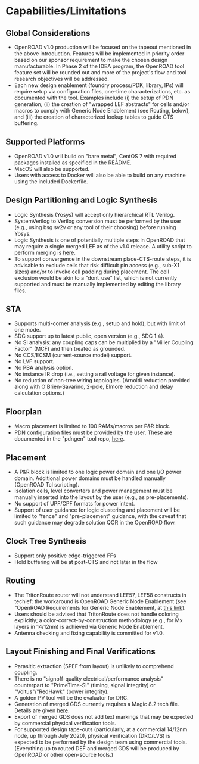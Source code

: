 # Capabilities/Limitations

## Global Considerations

- OpenROAD v1.0 production will be focused on the tapeout mentioned in
    the above introduction. Features will be implemented in priority
    order based on our sponsor requirement to make the chosen design
    manufacturable. In Phase 2 of the IDEA program, the OpenROAD tool
    feature set will be rounded out and more of the project's flow and
    tool research objectives will be addressed.
- Each new design enablement (foundry process/PDK, library, IPs) will
    require setup via configuration files, one-time characterizations,
    etc. as documented with the tool. Examples include (i) the setup of
    PDN generation, (ii) the creation of "wrapped LEF abstracts" for
    cells and/or macros to comply with Generic Node Enablement (see
    Routing, below), and (iii) the creation of characterized lookup
    tables to guide CTS buffering.

## Supported Platforms

- OpenROAD v1.0 will build on "bare metal", CentOS 7 with required
    packages installed as specified in the README.
- MacOS will also be supported.
- Users with access to Docker will also be able to build on any
    machine using the included Dockerfile.

## Design Partitioning and Logic Synthesis

- Logic Synthesis (Yosys) will accept only hierarchical RTL Verilog.
- SystemVerilog to Verilog conversion must be performed by the user
    (e.g., using bsg sv2v or any tool of their choosing) before running
    Yosys.
- Logic Synthesis is one of potentially multiple steps in OpenROAD
    that may require a single merged LEF as of the v1.0 release. A
    utility script to perform merging is
    [here](https://github.com/The-OpenROAD-Project/alpha-release/blob/master/flow/scripts/mergeLib.pl).
- To support convergence in the downstream place-CTS-route steps, it
    is advisable to exclude cells that risk difficult pin access (e.g.,
    sub-X1 sizes) and/or to invoke cell padding during placement. The
    cell exclusion would be akin to a "dont_use" list, which is not
    currently supported and must be manually implemented by editing the
    library files.

## STA

- Supports multi-corner analysis (e.g., setup and hold), but with
    limit of one mode.
- SDC support up to latest public, open version (e.g., SDC 1.4).
- No SI analysis: any coupling caps can be multiplied by a "Miller
    Coupling Factor" (MCF) and then treated as grounded.
- No CCS/ECSM (current-source model) support.
- No LVF support.
- No PBA analysis option.
- No instance IR drop (i.e., setting a rail voltage for given
    instance).
- No reduction of non-tree wiring topologies. (Arnoldi reduction
    provided along with O'Brien-Savarino, 2-pole, Elmore reduction and
    delay calculation options.)

## Floorplan

- Macro placement is limited to 100 RAMs/macros per P&R block.
- PDN configuration files must be provided by the user. These are
    documented in the "pdngen" tool repo,
    [here](https://github.com/The-OpenROAD-Project/OpenROAD/blob/master/src/pdn/README.md).

## Placement

- A P&R block is limited to one logic power domain and one I/O power
    domain. Additional power domains must be handled manually (OpenROAD
    Tcl scripting).
- Isolation cells, level converters and power management must be
    manually inserted into the layout by the user (e.g., as
    pre-placements).
- No support of UPF/CPF formats for power intent.
- Support of user guidance for logic clustering and placement will be
    limited to "fence" and "pre-placement" guidance, with the caveat
    that such guidance may degrade solution QOR in the OpenROAD flow.

## Clock Tree Synthesis

- Support only positive edge-triggered FFs
- Hold buffering will be at post-CTS and not later in the flow

## Routing

- The TritonRoute router will not understand LEF57, LEF58 constructs
    in techlef: the workaround is OpenROAD Generic Node Enablement (see
    "OpenROAD Requirements for Generic Node Enablement, at [this
    link](https://docs.google.com/document/d/1-KyRNu7qU_7oMYxXB5ToTkLv2C9AJbUAHJQr24rIU7U/edit?ts=5db1f0b2)).
- Users should be advised that TritonRoute does not handle coloring
    explicitly; a color-correct-by-construction methodology (e.g., for
    Mx layers in 14/12nm) is achieved via Generic Node Enablement.
- Antenna checking and fixing capability is committed for v1.0.

## Layout Finishing and Final Verifications

- Parasitic extraction (SPEF from layout) is unlikely to comprehend
    coupling.
- There is no "signoff-quality electrical/performance analysis"
    counterpart to "PrimeTime-SI" (timing, signal integrity) or
    "Voltus"/"RedHawk" (power integrity).
- A golden PV tool will be the evaluator for DRC.
- Generation of merged GDS currently requires a Magic 8.2 tech file.
    Details are given
    [here](https://github.com/The-OpenROAD-Project-Attic/OpenROAD-Utilities/tree/master/def-to-gdsii).
- Export of merged GDS does not add text markings that may be expected
    by commercial physical verification tools.
- For supported design tape-outs (particularly, at a commercial
    14/12nm node, up through July 2020), physical verification (DRC/LVS)
    is expected to be performed by the design team using commercial
    tools. (Everything up to routed DEF and merged GDS will be produced
    by OpenROAD or other open-source tools.)
